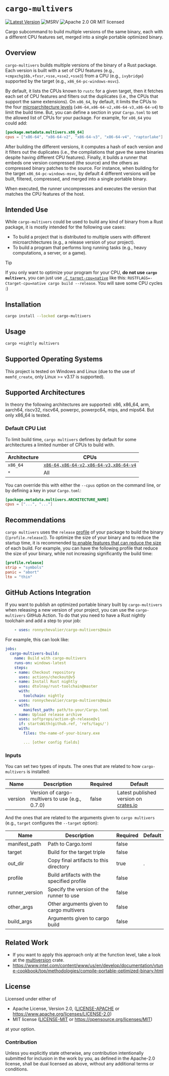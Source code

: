 # `cargo-multivers`

[![Latest Version]][crates.io]
![MSRV][rustc-image]
![Apache 2.0 OR MIT licensed][license-image]

Cargo subcommand to build multiple versions of the same binary, each with a different CPU features set, merged into a single portable optimized binary.

## Overview

`cargo-multivers` builds multiple versions of the binary of a Rust package.
Each version is built with a set of CPU features (e.g., `+cmpxchg16b,+fxsr,+sse,+sse2,+sse3`) from a CPU (e.g., `ivybridge`) supported by the target (e.g., `x86_64-pc-windows-msvc`).

By default, it lists the CPUs known to `rustc` for a given target, then it fetches each set of CPU features and filters out
the duplicates (i.e., the CPUs that support the same extensions).
On `x86_64`, by default, it limits the CPUs to the four [microarchitecture levels][microarchitecture-levels] (`x86-64,x86-64-v2,x86-64-v3,x86-64-v4`) to limit the build time.
But, you can define a section in your `Cargo.toml` to set the allowed list of CPUs for your package.
For example, for `x86_64` you could add:

```toml
[package.metadata.multivers.x86_64]
cpus = ["x86-64", "x86-64-v2", "x86-64-v3", "x86-64-v4", "raptorlake"]
```

After building the different versions, it computes a hash of each version and it filters out the duplicates
(i.e., the compilations that gave the same binaries despite having different CPU features).
Finally, it builds a runner that embeds one version compressed (the source) and the others as compressed binary patches to the source.
For instance, when building for the target `x86_64-pc-windows-msvc`, by default 4 different versions
will be built, filtered, compressed, and merged into a single portable binary.

When executed, the runner uncompresses and executes the version that matches the CPU features
of the host.

## Intended Use

While `cargo-multivers` could be used to build any kind of binary from a Rust package,
it is mostly intended for the following use cases:

- To build a project that is distributed to multiple users with different microarchitectures (e.g., a release version of your project).
- To build a program that performs long running tasks (e.g., heavy computations, a server, or a game).

> [!TIP]
> If you only want to optimize your program for your CPU, **do not use `cargo multivers`**,
> you can just use [`-C target-cpu=native`][target-cpu] like this: `RUSTFLAGS=-Ctarget-cpu=native cargo build --release`.
> You will save some CPU cycles :)

## Installation

```bash
cargo install --locked cargo-multivers
```

## Usage

```bash
cargo +nightly multivers
```

## Supported Operating Systems

This project is tested on Windows and Linux (due to the use of `memfd_create`, only Linux >= v3.17 is supported).

## Supported Architectures

In theory the following architectures are supported: x86, x86_64, arm, aarch64, riscv32, riscv64, powerpc, powerpc64, mips, and mips64.
But only x86_64 is tested.

### Default CPU List

To limit build time, `cargo multivers` defines by default for some architectures a limited number of CPUs to build with.

|Architecture|CPUs       |
|------------|-----------|
|`x86_64`    | [`x86-64,x86-64-v2,x86-64-v3,x86-64-v4`][microarchitecture-levels] |
|`*`         | All |

You can override this with either the `--cpus` option on the command line,
or by defining a key in your `Cargo.toml`:

```toml
[package.metadata.multivers.ARCHITECTURE_NAME]
cpus = ["...", "..."]
```

## Recommendations

`cargo multivers` uses the `release` [profile](https://doc.rust-lang.org/cargo/reference/profiles.html) of your package to build the binary (`[profile.release]`).
To optimize the size of your binary and to reduce the startup time, it is recommended [to enable features that can reduce the size][min-sized-rust] of each build.
For example, you can have the following profile that reduce the size of your binary, while not increasing significantly the build time:

```toml
[profile.release]
strip = "symbols"
panic = "abort"
lto = "thin"
```

## GitHub Actions Integration

If you want to publish an optimized portable binary built by `cargo-multivers` when releasing a new version of your project,
you can use the `cargo-multivers` GitHub Action.
To do that you need to have a Rust nightly toolchain
and add a step to your job:

```yaml
    - uses: ronnychevalier/cargo-multivers@main
```

For example, this can look like:

```yaml
jobs:
  cargo-multivers-build:
    name: Build with cargo-multivers
    runs-on: windows-latest
    steps:
    - name: Checkout repository
      uses: actions/checkout@v5
    - name: Install Rust nightly
      uses: dtolnay/rust-toolchain@master
      with:
        toolchain: nightly
    - uses: ronnychevalier/cargo-multivers@main
      with:
        manifest_path: path/to-your/Cargo.toml
    - name: Upload release archive
      uses: softprops/action-gh-release@v1
      if: startsWith(github.ref, 'refs/tags/')
      with:
        files: the-name-of-your-binary.exe

        ... [other config fields]
```

### Inputs

You can set two types of inputs.
The ones that are related to how `cargo-multivers` is installed:

| Name           | Description                                     | Required | Default                                            |
|----------------|-------------------------------------------------|----------|----------------------------------------------------|
| version        | Version of cargo-multivers to use (e.g., 0.7.0) | false    | Latest published version on [crates.io][crates.io] |

And the ones that are related to the arguments given to `cargo multivers` (e.g., `target` configures the `--target` option):

| Name           | Description                                     | Required | Default                                            |
|----------------|-------------------------------------------------|----------|----------------------------------------------------|
| manifest_path  | Path to Cargo.toml                              | false    |                                                    |
| target         | Build for the target triple                     | false    |                                                    |
| out_dir        | Copy final artifacts to this directory          | true     | .                                                  |
| profile        | Build artifacts with the specified profile      | false    |                                                    |
| runner_version | Specify the version of the runner to use        | false    |                                                    |
| other_args     | Other arguments given to cargo multivers        | false    |                                                    |
| build_args     | Arguments given to cargo build                  | false    |                                                    |

## Related Work

- If you want to apply this approach only at the function level, take a look at the [multiversion](https://crates.io/crates/multiversion) crate.
- <https://www.intel.com/content/www/us/en/develop/documentation/vtune-cookbook/top/methodologies/compile-portable-optimized-binary.html>

## License

Licensed under either of

- Apache License, Version 2.0, ([LICENSE-APACHE](LICENSE-APACHE) or <https://www.apache.org/licenses/LICENSE-2.0>)
- MIT license ([LICENSE-MIT](LICENSE-MIT) or <https://opensource.org/licenses/MIT>)

at your option.

### Contribution

Unless you explicitly state otherwise, any contribution intentionally submitted
for inclusion in the work by you, as defined in the Apache-2.0 license, shall be dual licensed as above, without any
additional terms or conditions.

[Latest Version]: https://img.shields.io/crates/v/cargo-multivers.svg
[crates.io]: https://crates.io/crates/cargo-multivers
[rustc-image]: https://img.shields.io/badge/rustc-1.86+-blue.svg
[license-image]: https://img.shields.io/crates/l/cargo-multivers.svg
[min-sized-rust]: https://github.com/johnthagen/min-sized-rust
[target-cpu]: https://doc.rust-lang.org/rustc/codegen-options/index.html#target-cpu
[microarchitecture-levels]: https://en.wikipedia.org/wiki/X86-64#Microarchitecture_levels
